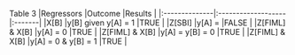 Table 3 
|Regressors     |Outcome             |Results |
|:--------------|:-------------------|:-------|
|X[B]           |y[B] given y[A] = 1 |TRUE    |
|Z[SBI]         |y[A] =              |FALSE   |
|Z[FIML] & X[B] |y[A] = 0            |TRUE    |
|Z[FIML] & X[B] |y[A] = y[B] = 0     |TRUE    |
|Z[FIML] & X[B] |y[A] = 0 & y[B] = 1 |TRUE    |
